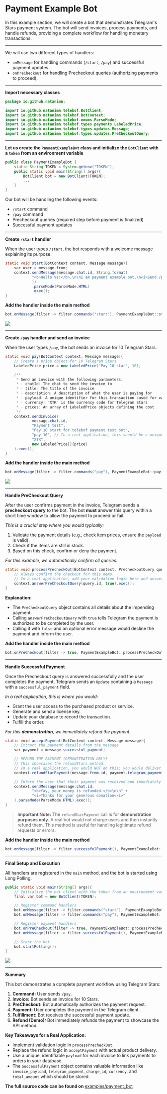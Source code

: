 # Payment Example Bot

In this example section, we will create a bot that demonstrates Telegram's Stars payment system. The bot will send invoices, process payments, and handle refunds, providing a complete workflow for handling monetary transactions.

---

We will use two different types of handlers:

*   `onMessage` for handling commands (`/start`, `/pay`) and successful payment updates.
*   `onPreCheckout` for handling Precheckout queries (authorizing payments to proceed).

---

**Import necessary classes**

```java
package io.github.natanimn;

import io.github.natanimn.telebof.BotClient;
import io.github.natanimn.telebof.BotContext;
import io.github.natanimn.telebof.enums.ParseMode;
import io.github.natanimn.telebof.types.payments.LabeledPrice;
import io.github.natanimn.telebof.types.updates.Message;
import io.github.natanimn.telebof.types.updates.PreCheckoutQuery;
```

---

**Let us create the `PaymentExampleBot` class and initialize the `BotClient` with a `token` from an environment variable**

```java
public class PaymentExampleBot {
    static String TOKEN = System.getenv("TOKEN");
    public static void main(String[] args){
        BotClient bot = new BotClient(TOKEN);
        ...
    }
}
```

Our bot will be handling the following events:

*   `/start` command
*   `/pay` command
*   Precheckout queries (required step before payment is finalized)
*   Successful payment updates

---

**Create `/start` handler**

When the user types `/start`, the bot responds with a welcome message explaining its purpose.

```java
static void start(BotContext context, Message message){
    var user = message.from;
    context.sendMessage(message.chat.id, String.format(
            "<b>Hello %s!</b>,\n\nI am payment example bot.\n<i>Send /pay to try it out.</i>", user.mention()
            ))
            .parseMode(ParseMode.HTML)
            .exec();
}
```

**Add the handler inside the main method**
```java
bot.onMessage(filter -> filter.commands("start"), PaymentExampleBot::start);
```

<img src="/img/p1.png">


---

**Create `/pay` handler and send an invoice**

When the user types `/pay`, the bot sends an invoice for 10 Telegram Stars.

```java
static void pay(BotContext context, Message message){
    // Create a price object for 10 Telegram Stars
    LabeledPrice price = new LabeledPrice("Pay 10 star", 10);

    /**
     * Send an invoice with the following parameters:
     * - chatId: The chat to send the invoice to
     * - title: The title of the invoice
     * - description: A description of what the user is paying for
     * - payload: A unique identifier for this transaction (used for validation)
     * - currency: "XTR" is the currency code for Telegram Stars
     * - prices: An array of LabeledPrice objects defining the cost
     */
    context.sendInvoice(
            message.chat.id,
            "Payment test",
            "Pay 10 start for telebof payment test bot",
            "pay-10", // In a real application, this should be a unique value per transaction
            "XTR",
            new LabeledPrice[]{price}
    ).exec();
}
```

**Add the handler inside the main method**
```java
bot.onMessage(filter -> filter.commands("pay"), PaymentExampleBot::pay);
```

<img src="/img/p2.png">

---

**Handle PreCheckout Query**

After the user confirms payment in the invoice, Telegram sends a **precheckout query** to the bot. The bot **must** answer this query within a short time window to allow the payment to proceed or fail.

*This is a crucial step where you would typically:*


1.  Validate the payment details (e.g., check item prices, ensure the `payload` is valid).
2.  Check if the items are still in stock.
3.  Based on this check, confirm or deny the payment.

*For this example, we automatically confirm all queries.*

```java
static void processPrecheckOut(BotContext context, PreCheckoutQuery query){
    // Always confirm the checkout for this demo.
    // In a real application, add your validation logic here and answer false if it fails.
    context.answerPreCheckoutQuery(query.id, true).exec();
}
```
**Explanation:**


- The `PreCheckoutQuery` object contains all details about the impending payment.
- Calling `answerPreCheckoutQuery` with `true` tells Telegram the payment is authorized to be completed by the user.
- Calling it with `false` and an optional error message would decline the payment and inform the user.

**Add the handler inside the main method**
```java
bot.onPreCheckout(filter -> true, PaymentExampleBot::processPrecheckOut);
```

---

**Handle Successful Payment**

Once the Precheckout query is answered successfully and the user completes the payment, Telegram sends an `Update` containing a `Message` with a `successful_payment` field.

*In a real application, this is where you would:*

- Grant the user access to the purchased product or service.
- Generate and send a license key.
- Update your database to record the transaction.
- Fulfill the order.

*For this **demonstration**, we immediately refund the payment.*

```java
static void acceptPayment(BotContext context, Message message){
    // Extract the payment details from the message
    var payment = message.successful_payment;

    // REFUND THE PAYMENT (DEMONSTRATION ONLY)
    // This showcases the refundStars method.
    // In a real application, you would NOT do this; you would deliver the product instead.
    context.refundStarPayment(message.from.id, payment.telegram_payment_charge_id).exec();

    // Inform the user that their payment was received and immediately refunded
    context.sendMessage(message.chat.id,
            "<b>Yay, your money is refunded.</b>\n\n" +
            "<i>Thanks for your generous donation</i>"
    ).parseMode(ParseMode.HTML).exec();
}
```
> **Important Note:** The `refundStarPayment` call is for **demonstration purposes only**. A real bot would not charge users and then instantly refund them. This method is useful for handling legitimate refund requests or errors.

**Add the handler inside the main method**
```java
bot.onMessage(filter -> filter.successfulPayment(), PaymentExampleBot::acceptPayment);
```

---

**Final Setup and Execution**

All handlers are registered in the `main` method, and the bot is started using Long Polling.

```java
public static void main(String[] args){
    // Initialize the bot client with the token from an environment variable
    final var bot = new BotClient(TOKEN);

    // Register command handlers
    bot.onMessage(filter -> filter.commands("start"), PaymentExampleBot::start);
    bot.onMessage(filter -> filter.commands("pay"), PaymentExampleBot::pay);

    // Register payment handlers
    bot.onPreCheckout(filter -> true, PaymentExampleBot::processPrecheckOut);
    bot.onMessage(filter -> filter.successfulPayment(), PaymentExampleBot::acceptPayment);

    // Start the bot
    bot.startPolling();
}
```

<img src="/img/p3.png">

---

**Summary**

This bot demonstrates a complete payment workflow using Telegram Stars:

1.  **Command:** User sends `/pay`.
2.  **Invoice:** Bot sends an invoice for 10 Stars.
3.  **PreCheckout:** Bot automatically authorizes the payment request.
4.  **Payment:** User completes the payment in the Telegram client.
5.  **Fulfillment:** Bot receives the successful payment update.
6.  **Refund (Demo):** Bot immediately refunds the payment to showcase the API method.

**Key Takeaways for a Real Application:**


*   Implement validation logic in `processPrecheckOut`.
*   Replace the refund logic in `acceptPayment` with actual product delivery.
*   Use a unique, identifiable `payload` for each invoice to link payments to orders in your database.
*   The `SuccessfulPayment` object contains valuable information like `invoice_payload`, `telegram_payment_charge_id`, `currency`, and `total_amount` which should be stored.

**The full source code can be found on** [examples/payment_bot](https://github.com/natanimn/telebof/blob/main/examples/src/main/java/io/github/natanimn/PaymentExampleBot.java)